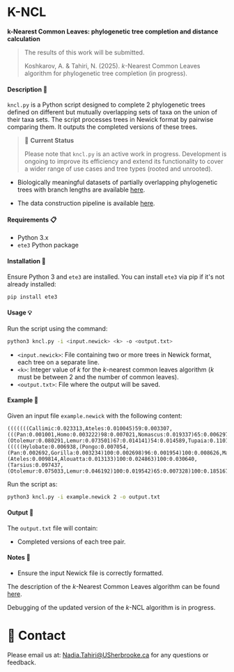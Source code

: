 # K-NCL
**k-Nearest Common Leaves: phylogenetic tree completion and distance calculation**

> The results of this work will be submitted.
>
> Koshkarov, A. & Tahiri, N. (2025). *k*-Nearest Common Leaves algorithm for phylogenetic tree completion (in progress).

#### Description :bookmark_tabs:
`kncl.py` is a Python script designed to complete 2 phylogenetic trees defined on different but mutually overlapping sets of taxa on the union of their taxa sets. The script processes trees in Newick format by pairwise comparing them. It outputs the completed versions of these trees.

>:pushpin: **Current Status**
>
>Please note that `kncl.py` is an active work in progress. Development is ongoing to improve its efficiency and extend its functionality to cover a wider range of use cases and tree types (rooted and unrooted).

  - Biologically meaningful datasets of partially overlapping phylogenetic trees with branch lengths are available [here](https://github.com/tahiri-lab/KNCL/tree/main/data/).

  - The data construction pipeline is available [here](https://github.com/tahiri-lab/KNCL/tree/main/data/data-pipeline).

#### Requirements :clipboard:
- Python 3.x
- `ete3` Python package

#### Installation :wrench:
Ensure Python 3 and `ete3` are installed. You can install `ete3` via pip if it's not already installed:
```bash
pip install ete3
```

#### Usage :bulb:
Run the script using the command:
```bash
python3 kncl.py -i <input.newick> <k> -o <output.txt>
```
- `<input.newick>`: File containing two or more trees in Newick format, each tree on a separate line.
- `<k>`: Integer value of *k* for the *k*-nearest common leaves algorithm (*k* must be between 2 and the number of common leaves).
- `<output.txt>`: File where the output will be saved.

#### Example :bookmark:
Given an input file `example.newick` with the following content:
```
(((((((Callimic:0.023313,Ateles:0.010045)59:0.003307,(((Pan:0.001001,Homo:0.003222)98:0.007021,Nomascus:0.019337)65:0.006297,Macaca:0.022545)75:0.003800)100:0.056141,Tarsius:0.070541)40:0.004811,(Otolemur:0.080291,Lemur:0.073501)67:0.014141)54:0.014589,Tupaia:0.110178)85:0.046160,Cynoceph:0.040415)100:0.356615,Rattus:0.048351,Mus:0.036439);
(((((Hylobate:0.006938,(Pongo:0.007054,(Pan:0.002692,Gorilla:0.003234)100:0.002698)96:0.001954)100:0.008626,Macaca:0.020688)100:0.010416,(Ateles:0.009814,Alouatta:0.013133)100:0.024863)100:0.030640,(Tarsius:0.097437,(Otolemur:0.075033,Lemur:0.046192)100:0.019542)65:0.007328)100:0.185167,Rattus:0.048223,Mus:0.063981);
```
Run the script as:
```bash
python3 kncl.py -i example.newick 2 -o output.txt
```

#### Output :book:
The `output.txt` file will contain:
- Completed versions of each tree pair.

#### Notes :pencil:
- Ensure the input Newick file is correctly formatted.

The description of the *k*-Nearest Common Leaves algorithm can be found [here](https://github.com/tahiri-lab/KNCL/blob/main/algorithm.md).

Debugging of the updated version of the *k*-NCL algorithm is in progress.

# 📧 Contact
Please email us at: <Nadia.Tahiri@USherbrooke.ca> for any questions or feedback.
